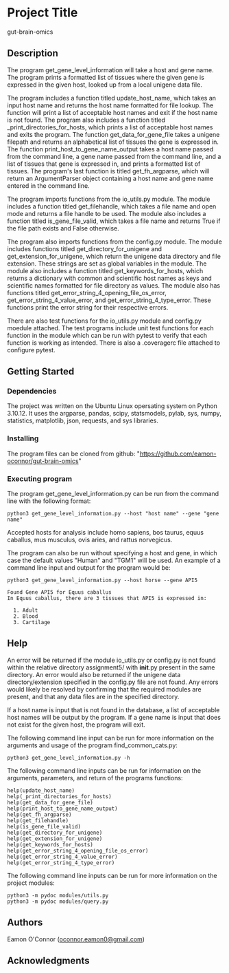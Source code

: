 # Project Title

gut-brain-omics

## Description





The program get_gene_level_information will take a host and gene name. The program prints a formatted list of tissues where the given gene is expressed in the given host, looked up from a local unigene data file.

The program includes a function titled update_host_name, which takes an input host name and returns the host name formatted for file lookup. The function will print a list of acceptable host names and exit if the host name is not found. The program also includes a function titled _print_directories_for_hosts, which prints a list of acceptable host names and exits the program. The function get_data_for_gene_file takes a unigene filepath and returns an alphabetical list of tissues the gene is expressed in. The function print_host_to_gene_name_output takes a host name passed from the command line, a gene name passed from the command line, and a list of tissues that gene is expressed in, and prints a formatted list of tissues. The program's last function is titled get_fh_argparse, which will return an ArgumentParser object containing a host name and gene name entered in the command line.

The program imports functions from the io_utils.py module. The module includes a function titled get_filehandle, which takes a file name and open mode and returns a file handle to be used. The module also includes a function titled is_gene_file_valid, which takes a file name and returns True if the file path exists and False otherwise.

The program also imports functions from the config.py module. The module includes functions titled get_directory_for_unigene and get_extension_for_unigene, which return the unigene data directory and file extension. These strings are set as global variables in the module. The module also includes a function titled get_keywords_for_hosts, which returns a dictionary with common and scientific host names as keys and scientific names formatted for file directory as values. The module also has functions titled get_error_string_4_opening_file_os_error, get_error_string_4_value_error, and get_error_string_4_type_error. These functions print the error string for their respective errors.

There are also test functions for the io_utils.py module and config.py moedule attached. The test programs include unit test functions for each function in the module which can be run with pytest to verify that each function is working as intended. There is also a .coveragerc file attached to configure pytest.

## Getting Started

### Dependencies

The project was written on the Ubuntu Linux opersating system on Python 3.10.12. It uses the argparse, pandas, scipy, statsmodels, pylab, sys, numpy, statistics, matplotlib, json, requests, and sys libraries.

### Installing

The program files can be cloned from github: "https://github.com/eamon-oconnor/gut-brain-omics"

### Executing program

The program get_gene_level_information.py can be run from the command line with the following format:
```
python3 get_gene_level_information.py --host "host name" --gene "gene name"
```
Accepted hosts for analysis include homo sapiens, bos taurus, equus caballus, mus musculus, ovis aries, and rattus norvegicus.

The program can also be run without specifying a host and gene, in which case the default values "Human" and "TGM1" will be used. An example of a command line input and output for the program would be:
```
python3 get_gene_level_information.py --host horse --gene API5

Found Gene API5 for Equus caballus
In Equus caballus, there are 3 tissues that API5 is expressed in:

  1. Adult
  2. Blood
  3. Cartilage
```

## Help

An error will be returned if the module io_utils.py or config.py is not found within the relative directory assignment5/ with __init__.py present in the same directory. An error would also be returned if the unigene data directory/extension specified in the config.py file are not found. Any errors would likely be resolved by confirming that the required modules are present, and that any data files are in the specified directory.

If a host name is input that is not found in the database, a list of acceptable host names will be output by the program. If a gene name is input that does not exist for the given host, the program will exit.

The following command line input can be run for more information on the arguments and usage of the program find_common_cats.py:
```
python3 get_gene_level_information.py -h
```

The following command line inputs can be run for information on the arguments, parameters, and return of the programs functions:
```
help(update_host_name)
help(_print_directories_for_hosts)
help(get_data_for_gene_file)
help(print_host_to_gene_name_output)
help(get_fh_argparse)
help(get_filehandle)
help(is_gene_file_valid)
help(get_directory_for_unigene)
help(get_extension_for_unigene)
help(get_keywords_for_hosts)
help(get_error_string_4_opening_file_os_error)
help(get_error_string_4_value_error)
help(get_error_string_4_type_error)
```

The following command line inputs can be run for more information on the project modules:
```
python3 -m pydoc modules/utils.py
python3 -m pydoc modules/query.py
```

## Authors

Eamon O'Connor (oconnor.eamon0@gmail.com)

## Acknowledgments

